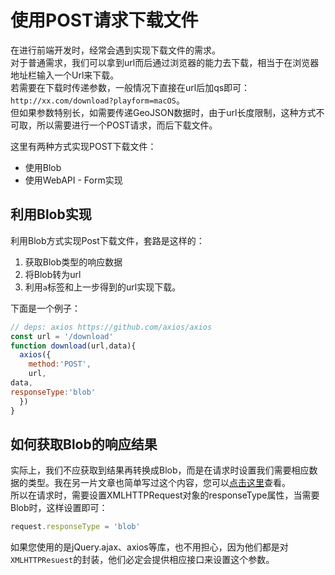 # 使用POST请求下载文件

在进行前端开发时，经常会遇到实现下载文件的需求。  
对于普通需求，我们可以拿到url而后通过浏览器的能力去下载，相当于在浏览器地址栏输入一个Url来下载。  
若需要在下载时传递参数，一般情况下直接在url后加qs即可：`http://xx.com/download?playform=macOS`。  
但如果参数特别长，如需要传递GeoJSON数据时，由于url长度限制，这种方式不可取，所以需要进行一个POST请求，而后下载文件。

这里有两种方式实现POST下载文件：

- 使用Blob
- 使用WebAPI - Form实现

## 利用Blob实现

利用Blob方式实现Post下载文件，套路是这样的：

1. 获取Blob类型的响应数据
2. 将Blob转为url
3. 利用`a`标签和上一步得到的url实现下载。

下面是一个例子：

``` js
// deps: axios https://github.com/axios/axios
const url = '/download'
function download(url,data){
  axios({
    method:'POST',
    url,
data,
responseType:'blob'
  })
}
```

## 如何获取Blob的响应结果

实际上，我们不应获取到结果再转换成Blob，而是在请求时设置我们需要相应数据的类型。我在另一片文章也简单写过这个内容，您可以[点击这里](/blog/WebAPI/XMLHttpRequest/#设置响应数据类型-responsetype)查看。  
所以在请求时，需要设置XMLHTTPRequest对象的responseType属性，当需要Blob时，这样设置即可：

``` js
request.responseType = 'blob'
```

如果您使用的是jQuery.ajax、axios等库，也不用担心，因为他们都是对`XMLHTTPResuest`的封装，他们必定会提供相应接口来设置这个参数。
